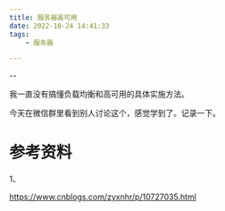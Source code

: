 ```yaml
---
title: 服务器高可用
date: 2022-10-24 14:41:33
tags:
	- 服务器

---
```


--

我一直没有搞懂负载均衡和高可用的具体实施方法。

今天在微信群里看到别人讨论这个，感觉学到了。记录一下。



# 参考资料

1、

https://www.cnblogs.com/zyxnhr/p/10727035.html